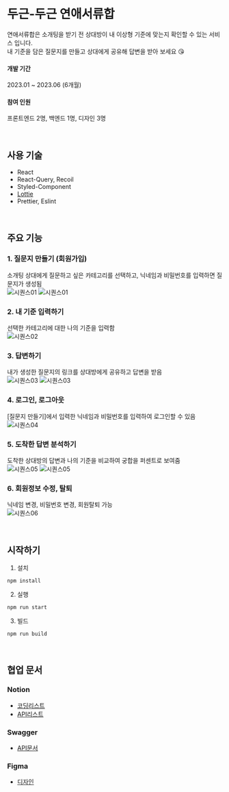 두근-두근 연애서류합
=============
연애서류합은 소개팅을 받기 전 상대방이 내 이상형 기준에 맞는지 확인할 수 있는 서비스 입니다.   
내 기준을 담은 질문지를 만들고 상대에게 공유해 답변을 받아 보세요 😘

#### 개발 기간
2023.01 ~ 2023.06 (6개월)

#### 참여 인원
프론트엔드 2명, 백엔드 1명, 디자인 3명

<br />

## 사용 기술
* React
* React-Query, Recoil 
* Styled-Component
* [Lottie](https://airbnb.io/lottie/#/README)
* Prettier, Eslint

<br />

## 주요 기능
### 1. 질문지 만들기 (회원가입)
소개팅 상대에게 질문하고 싶은 카테고리를 선택하고, 닉네임과 비밀번호를 입력하면 질문지가 생성됨    
![시퀀스01](https://github.com/kkomyoung/love-document-client/assets/49858684/48403278-8d0c-4367-887e-9ceab3162668)
![시퀀스01](https://github.com/kkomyoung/love-document-client/assets/49858684/3054d368-a182-4b94-8976-b79c1d0e3cc0)

### 2. 내 기준 입력하기
선택한 카테고리에 대한 나의 기준을 입력함    
![시퀀스02](https://github.com/kkomyoung/love-document-client/assets/49858684/9404d0d4-38d6-47cc-ae31-fbc6374e5d75)


### 3. 답변하기
내가 생성한 질문지의 링크를 상대방에게 공유하고 답변을 받음    
![시퀀스03](https://github.com/kkomyoung/love-document-client/assets/49858684/3fd4cb2a-ee40-40e1-b740-063faf23c03d)
![시퀀스03](https://github.com/kkomyoung/love-document-client/assets/49858684/47346226-c299-49af-a30f-906f4a8922d9)

### 4. 로그인, 로그아웃
[질문지 만들기]에서 입력한 닉네임과 비밀번호를 입력하여 로그인할 수 있음    
![시퀀스04](https://github.com/kkomyoung/love-document-client/assets/49858684/17ba7ffe-2732-4fe5-a28d-f8b2022691b5)

### 5. 도착한 답변 분석하기
도착한 상대방의 답변과 나의 기준을 비교하여 궁합을 퍼센트로 보여줌    
![시퀀스05](https://github.com/kkomyoung/love-document-client/assets/49858684/6e44de69-5996-46a3-b489-4e27615104bb)
![시퀀스05](https://github.com/kkomyoung/love-document-client/assets/49858684/fa0b0e0b-f218-4b3b-97b8-67c02e7cd18c)

### 6. 회원정보 수정, 탈퇴
닉네임 변경, 비밀번호 변경, 회원탈퇴 가능    
![시퀀스06](https://github.com/kkomyoung/love-document-client/assets/49858684/64d4e3a8-0172-4586-a186-708197c7b804)


<br />


## 시작하기
1. 설치
```
npm install
```
2. 실행
```
npm run start
```
3. 빌드
```
npm run build
```

<br />


## 협업 문서
### Notion
* [코딩리스트](https://www.notion.so/minuxx/d6ac81b071924e72bdb492d0eac2a94a?v=ed6fe7603b1f48b79ec9488109db228a&pvs=4)
* [API리스트](https://www.notion.so/minuxx/API-Sheet-d111fd6eebeb432297e7f413cdbd4fa7?pvs=4)
  
### Swagger
* [API문서](http://3.239.26.220:8080/dailyb/swagger-ui/index.html#/)

### Figma
* [디자인](https://www.figma.com/file/8qs7dpuzT5DClrdzIBblmh/%EA%B9%8C%EA%B9%8C%EB%93%A4?type=design&node-id=201%3A1038&mode=design&t=ut56TkUQYoR3jelk-1)
